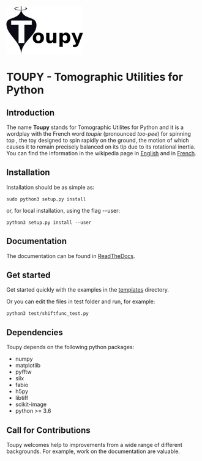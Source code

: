 <img src="resources/toupy_logo.png" alt="toupy" width="200"> 

TOUPY - Tomographic Utilities for Python
========================================

Introduction
------------

The name **Toupy** stands for Tomographic Utilites for Python and it is a wordplay with the French 
word *toupie* (pronounced *too-pee*)  for spinning top , the toy designed to spin rapidly on the ground, the motion of 
which causes it to remain precisely balanced on its tip due to its rotational inertia. You can find the information in the wikipedia page in [English](https://en.wikipedia.org/wiki/Top) and in [French](https://fr.wikipedia.org/wiki/Toupie_(jouet)).

Installation
------------

Installation should be as simple as:

    sudo python3 setup.py install

or, for local installation, using the flag --user:

    python3 setup.py install --user
    
Documentation
-------------

The documentation can be found in [ReadTheDocs](https://toupy.readthedocs.io/en/latest/).

Get started
-----------

Get started quickly with the examples in the [templates](https://github.com/jcesardasilva/toupy/tree/master/templates) directory.

Or you can edit the files in test folder and run, for example:

    python3 test/shiftfunc_test.py

Dependencies
------------

Toupy depends on the following python packages:

* numpy
* matplotlib
* pyfftw
* silx
* fabio
* h5py
* libtiff
* scikit-image
* python >= 3.6


Call for Contributions
----------------------

Toupy welcomes help to improvements from a wide range of different backgrounds.
For example, work on the documentation are valuable.
